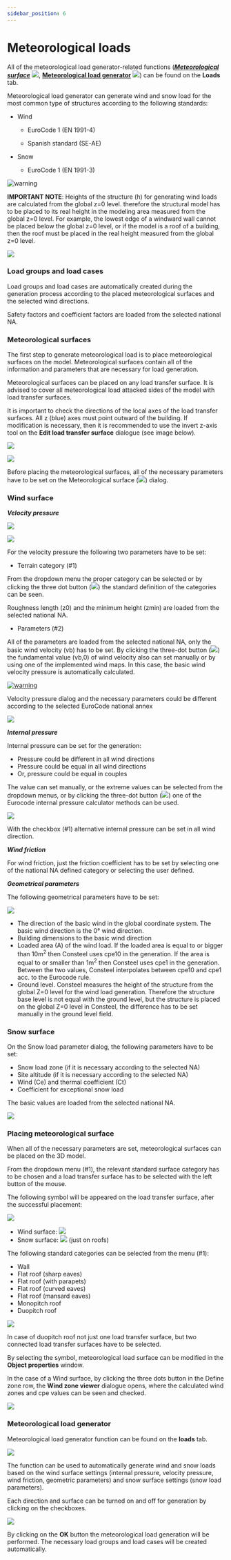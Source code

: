```yaml
---
sidebar_position: 6
---
```

# Meteorological loads

All of the meteorological load generator-related functions (_**[Meteorological surface](#meteorological-surfaces)**_ ![](./img/wp-content-uploads-2021-04-cmd_load_met_surf.png), **[Meteorological load generator](#meteorological-load-generator)** ![](./img/wp-content-uploads-2021-04-cmd_load_met_gen.png)) can be found on the **Loads** tab.

<!-- /wp:paragraph -->

<!-- wp:paragraph -->

Meteorological load generator can generate wind and snow load for the most common type of structures according to the following standards:

<!-- /wp:paragraph -->

<!-- wp:list -->

- Wind

  - EuroCode 1 (EN 1991-4)

  - Spanish standard (SE-AE)

- Snow

  - EuroCode 1 (EN 1991-3)

<!-- /wp:list -->

<!-- wp:image {"align":"left","id":6758,"width":88,"height":93,"sizeSlug":"large","linkDestination":"none"} -->

![warning](./img/wp-content-uploads-2021-04-warning_croc.png)

<!-- /wp:image -->

<!-- wp:paragraph -->

**IMPORTANT NOTE**: Heights of the structure (h) for generating wind loads are calculated from the global z=0 level. therefore the structural model has to be placed to its real height in the modeling area measured from the global z=0 level. For example, the lowest edge of a windward wall cannot be placed below the global z=0 level, or if the model is a roof of a building, then the roof must be placed in the real height measured from the global z=0 level.

<!-- /wp:paragraph -->

<!-- wp:image {"align":"right","id":10228,"width":301,"height":330,"sizeSlug":"full","linkDestination":"media"} -->

[![](https://Consteelsoftware.com/wp-content/uploads/2021/04/6-7-1-Load-groups-and-load-cases.png)](./img/wp-content-uploads-2021-04-6-7-1-Load-groups-and-load-cases.png)

<!-- /wp:image -->

<!-- wp:heading {"level":3} -->

### Load groups and load cases

<!-- /wp:heading -->

<!-- wp:paragraph -->

Load groups and load cases are automatically created during the generation process according to the placed meteorological surfaces and the selected wind directions.

<!-- /wp:paragraph -->

<!-- wp:paragraph -->

Safety factors and coefficient factors are loaded from the selected national NA.

<!-- /wp:paragraph -->

<!-- wp:heading {"level":3} -->

### Meteorological surfaces

<!-- /wp:heading -->

<!-- wp:paragraph -->

The first step to generate meteorological load is to place meteorological surfaces on the model. Meteorological surfaces contain all of the information and parameters that are necessary for load generation.

<!-- /wp:paragraph -->

<!-- wp:paragraph -->

Meteorological surfaces can be placed on any load transfer surface. It is advised to cover all meteorological load attacked sides of the model with load transfer surfaces.

<!-- /wp:paragraph -->

<!-- wp:paragraph -->

It is important to check the directions of the local axes of the load transfer surfaces. All z (blue) axes must point outward of the building. If modification is necessary, then it is recommended to use the invert z-axis tool on the **Edit load transfer surface** dialogue (see image below).

<!-- /wp:paragraph -->

<!-- wp:image {"align":"center","id":10381,"width":825,"height":539,"sizeSlug":"full","linkDestination":"media"} -->

[![](https://Consteelsoftware.com/wp-content/uploads/2021/04/6.7.2-Meteorological-surfaces.jpg)](./img/wp-content-uploads-2021-04-6.7.2-Meteorological-surfaces.jpg)

<!-- /wp:image -->

<!-- wp:image {"align":"right","id":10387,"width":329,"height":274,"sizeSlug":"full","linkDestination":"media"} -->

[![](https://Consteelsoftware.com/wp-content/uploads/2021/04/6-7-2-Meteorological-surfaces-2.png)](./img/wp-content-uploads-2021-04-6-7-2-Meteorological-surfaces-2.png)

<!-- /wp:image -->

<!-- wp:paragraph -->

Before placing the meteorological surfaces, all of the necessary parameters have to be set on the Meteorological surface (![](./img/wp-content-uploads-2021-04-cmd_load_met_surf.png)) dialog.

<!-- /wp:paragraph -->

<!-- wp:spacer {"height":"12px","editorskit":{"devices":false,"desktop":true,"tablet":true,"mobile":true,"loggedin":true,"loggedout":true,"acf_visibility":"","acf_field":"","acf_condition":"","acf_value":"","migrated":false,"unit_test":false},"editorskit_typography":{"name":"","family":"","weight":""},"extUtilities":[]} -->

<!-- /wp:spacer -->

<!-- wp:heading {"level":3} -->

### Wind surface

<!-- /wp:heading -->

<!-- wp:paragraph -->

_**Velocity pressure**_

<!-- /wp:paragraph -->

<!-- wp:image {"align":"center","id":10374,"width":1010,"height":372,"sizeSlug":"full","linkDestination":"media"} -->

[![](https://Consteelsoftware.com/wp-content/uploads/2021/04/6-7-2-Wind-surface-1.jpg)](./img/wp-content-uploads-2021-04-6-7-2-Wind-surface-1.jpg)

<!-- /wp:image -->

<!-- wp:image {"align":"right","id":10393,"width":354,"height":471,"sizeSlug":"full","linkDestination":"media"} -->

[![](https://Consteelsoftware.com/wp-content/uploads/2021/04/6-7-2-Wind-surface2.jpg)](./img/wp-content-uploads-2021-04-6-7-2-Wind-surface2.jpg)

<!-- /wp:image -->

<!-- wp:paragraph -->

For the velocity pressure the following two parameters have to be set:

<!-- /wp:paragraph -->

<!-- wp:list -->

- Terrain category (#1)

<!-- /wp:list -->

<!-- wp:paragraph -->

From the dropdown menu the proper category can be selected or by clicking the three dot button (![](./img/wp-content-uploads-2021-04-3dots-button.png)) the standard definition of the categories can be seen.

<!-- /wp:paragraph -->

<!-- wp:paragraph -->

Roughness length (z0) and the minimum height (zmin) are loaded from the selected national NA.

<!-- /wp:paragraph -->

<!-- wp:list -->

- Parameters (#2)

<!-- /wp:list -->

<!-- wp:paragraph -->

All of the parameters are loaded from the selected national NA, only the basic wind velocity (vb) has to be set. By clicking the three-dot button (![](./img/wp-content-uploads-2021-04-3dots-button.png)) the fundamental value (vb,0) of wind velocity also can set manually or by using one of the implemented wind maps. In this case, the basic wind velocity pressure is automatically calculated.

<!-- /wp:paragraph -->

<!-- wp:image {"align":"left","id":6758,"width":82,"height":87,"sizeSlug":"full","linkDestination":"media"} -->

[![warning](https://Consteelsoftware.com/wp-content/uploads/2021/04/warning_croc.png)](./img/wp-content-uploads-2021-04-warning_croc.png)

<!-- /wp:image -->

<!-- wp:paragraph -->

Velocity pressure dialog and the necessary parameters could be different according to the selected EuroCode national annex

<!-- /wp:paragraph -->

<!-- wp:spacer {"height":"17px","editorskit":{"devices":false,"desktop":true,"tablet":true,"mobile":true,"loggedin":true,"loggedout":true,"acf_visibility":"","acf_field":"","acf_condition":"","acf_value":"","migrated":false,"unit_test":false},"editorskit_typography":{"name":"","family":"","weight":""},"extUtilities":[]} -->

<!-- /wp:spacer -->

<!-- wp:image {"align":"right","id":10399,"width":257,"height":248,"sizeSlug":"full","linkDestination":"media"} -->

[![](https://Consteelsoftware.com/wp-content/uploads/2021/04/6-7-2-Internal-pressure.png)](./img/wp-content-uploads-2021-04-6-7-2-Internal-pressure.png)

<!-- /wp:image -->

<!-- wp:paragraph -->

**_Internal pressure_**

<!-- /wp:paragraph -->

<!-- wp:paragraph -->

Internal pressure can be set for the generation:

<!-- /wp:paragraph -->

<!-- wp:list -->

- Pressure could be different in all wind directions
- Pressure could be equal in all wind directions
- Or, pressure could be equal in couples

<!-- /wp:list -->

<!-- wp:paragraph -->

The value can set manually, or the extreme values can be selected from the dropdown menus, or by clicking the three-dot button (![](./img/wp-content-uploads-2021-04-3dots-button.png)) one of the Eurocode internal pressure calculator methods can be used.

<!-- /wp:paragraph -->

<!-- wp:image {"align":"right","id":10405,"width":257,"height":248,"sizeSlug":"full","linkDestination":"media"} -->

[![](https://Consteelsoftware.com/wp-content/uploads/2021/04/6-7-2-Wild-friction.png)](./img/wp-content-uploads-2021-04-6-7-2-Wild-friction.png)

<!-- /wp:image -->

<!-- wp:paragraph -->

With the checkbox (#1) alternative internal pressure can be set in all wind direction.

<!-- /wp:paragraph -->

<!-- wp:paragraph -->

_**Wind friction**_

<!-- /wp:paragraph -->

<!-- wp:paragraph -->

For wind friction, just the friction coefficient has to be set by selecting one of the national NA defined category or selecting the user defined.

<!-- /wp:paragraph -->

<!-- wp:paragraph -->

**_Geometrical parameters_**

<!-- /wp:paragraph -->

<!-- wp:paragraph -->

The following geometrical parameters have to be set:

<!-- /wp:paragraph -->

<!-- wp:image {"align":"right","id":10411,"width":392,"height":208,"sizeSlug":"full","linkDestination":"media"} -->

[![](https://Consteelsoftware.com/wp-content/uploads/2021/04/6.7.2.1-Wintdload.png)](./img/wp-content-uploads-2021-04-6.7.2.1-Wintdload.png)

<!-- /wp:image -->

<!-- wp:list -->

- The direction of the basic wind in the global coordinate system. The basic wind direction is the 0° wind direction.
- Building dimensions to the basic wind direction
- Loaded area (A) of the wind load. If the loaded area is equal to or bigger than 10m<sup>2</sup> then Consteel uses cpe10 in the generation. If the area is equal to or smaller than 1m<sup>2</sup> then Consteel uses cpe1 in the generation. Between the two values, Consteel interpolates between cpe10 and cpe1 acc. to the Eurocode rule.
- Ground level. Consteel measures the height of the structure from the global Z=0 level for the wind load generation. Therefore the structure base level is not equal with the ground level, but the structure is placed on the global Z=0 level in Consteel, the difference has to be set manually in the ground level field.

<!-- /wp:list -->

<!-- wp:heading {"level":3} -->

### Snow surface

<!-- /wp:heading -->

<!-- wp:paragraph -->

On the Snow load parameter dialog, the following parameters have to be set:

<!-- /wp:paragraph -->

<!-- wp:list -->

- Snow load zone (if it is necessary according to the selected NA)
- Site altitude (if it is necessary according to the selected NA)
- Wind (Ce) and thermal coefficient (Ct)
- Coefficient for exceptional snow load

<!-- /wp:list -->

<!-- wp:paragraph -->

The basic values are loaded from the selected national NA.

<!-- /wp:paragraph -->

<!-- wp:image {"align":"center","id":10368,"width":754,"height":317,"sizeSlug":"full","linkDestination":"media"} -->

[![](https://Consteelsoftware.com/wp-content/uploads/2021/04/6-7-2-2-Snow-surface.png)](./img/wp-content-uploads-2021-04-6-7-2-2-Snow-surface.png)

<!-- /wp:image -->

<!-- wp:heading {"level":3} -->

### Placing meteorological surface

<!-- /wp:heading -->

<!-- wp:paragraph -->

When all of the necessary parameters are set, meteorological surfaces can be placed on the 3D model.

<!-- /wp:paragraph -->

<!-- wp:paragraph -->

From the dropdown menu (#1), the relevant standard surface category has to be chosen and a load transfer surface has to be selected with the left button of the mouse.

<!-- /wp:paragraph -->

<!-- wp:paragraph -->

The following symbol will be appeared on the load transfer surface, after the successful placement:

<!-- /wp:paragraph -->

<!-- wp:image {"align":"right","id":10350,"width":426,"height":354,"sizeSlug":"full","linkDestination":"media"} -->

[![](https://Consteelsoftware.com/wp-content/uploads/2021/04/6-7-2-3-Placing-meteorological-surface.jpg)](./img/wp-content-uploads-2021-04-6-7-2-3-Placing-meteorological-surface.jpg)

<!-- /wp:image -->

<!-- wp:list -->

- Wind surface: ![](./img/wp-content-uploads-2021-04-symb_windsurf.png)
- Snow surface: ![](./img/wp-content-uploads-2021-04-symb_snowsurf.png) (just on roofs)

<!-- /wp:list -->

<!-- wp:paragraph -->

The following standard categories can be selected from the menu (#1):

<!-- /wp:paragraph -->

<!-- wp:list -->

- Wall
- Flat roof (sharp eaves)
- Flat roof (with parapets)
- Flat roof (curved eaves)
- Flat roof (mansard eaves)
- Monopitch roof
- Duopitch roof

<!-- /wp:list -->

<!-- wp:image {"align":"right","id":10356,"width":228,"height":180,"sizeSlug":"full","linkDestination":"media"} -->

[![](https://Consteelsoftware.com/wp-content/uploads/2021/04/6-7-2-3.2-Placing-meteorological-surf.png)](./img/wp-content-uploads-2021-04-6-7-2-3.2-Placing-meteorological-surf.png)

<!-- /wp:image -->

<!-- wp:paragraph -->

In case of duopitch roof not just one load transfer surface, but two connected load transfer surfaces have to be selected.

<!-- /wp:paragraph -->

<!-- wp:paragraph -->

By selecting the symbol, meteorological load surface can be modified in the **Object properties** window.

<!-- /wp:paragraph -->

<!-- wp:paragraph -->

In the case of a Wind surface, by clicking the three dots button in the Define zone row, the **Wind zone viewer** dialogue opens, where the calculated wind zones and cpe values can be seen and checked.

<!-- /wp:paragraph -->

<!-- wp:image {"align":"center","id":10362,"width":333,"height":573,"sizeSlug":"full","linkDestination":"media"} -->

[![](https://Consteelsoftware.com/wp-content/uploads/2021/04/6-7-2-3.3-Placing-meteorological-surf.png)](./img/wp-content-uploads-2021-04-6-7-2-3.3-Placing-meteorological-surf.png)

<!-- /wp:image -->

<!-- wp:heading {"level":3} -->

### Meteorological load generator

<!-- /wp:heading -->

<!-- wp:paragraph -->

Meteorological load generator function can be found on the **loads** tab.

<!-- /wp:paragraph -->

<!-- wp:image {"align":"center","id":10344,"sizeSlug":"large","linkDestination":"media"} -->

[![](https://Consteelsoftware.com/wp-content/uploads/2021/04/6-7-3.1-Meteorological-load-generator.png)](./img/wp-content-uploads-2021-04-6-7-3.1-Meteorological-load-generator.png)

<!-- /wp:image -->

<!-- wp:paragraph -->

The function can be used to automatically generate wind and snow loads based on the wind surface settings (internal pressure, velocity pressure, wind friction, geometric parameters) and snow surface settings (snow load parameters).

<!-- /wp:paragraph -->

<!-- wp:paragraph -->

Each direction and surface can be turned on and off for generation by clicking on the checkboxes.

<!-- /wp:paragraph -->

<!-- wp:image {"align":"center","id":10338,"width":619,"height":395,"sizeSlug":"large","linkDestination":"media"} -->

[![](https://Consteelsoftware.com/wp-content/uploads/2021/04/6-6-7-Meteorological-load-generator.png)](./img/wp-content-uploads-2021-04-6-6-7-Meteorological-load-generator.png)

<!-- /wp:image -->

<!-- wp:paragraph -->

By clicking on the **OK** button the meteorological load generation will be performed. The necessary load groups and load cases will be created automatically.

<!-- /wp:paragraph -->
